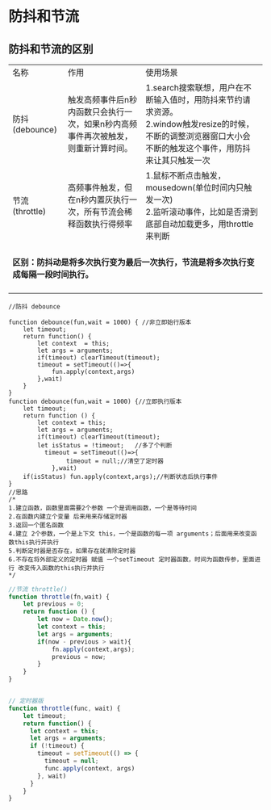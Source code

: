# 防抖和节流

## 防抖和节流的区别

<table> 
<tr>
<td>名称</td>
<td>作用</td>
<td>使用场景</td>
</tr>
<tr>
<td>防抖(debounce)</td>
<td>触发高频事件后n秒内函数只会执行一次，如果n秒内高频事件再次被触发，则重新计算时间。</td>
<td>
1.search搜索联想，用户在不断输入值时，用防抖来节约请求资源。</br>
2.window触发resize的时候，不断的调整浏览器窗口大小会不断的触发这个事件，用防抖来让其只触发一次
</td>
</tr>
<tr>
<td>节流(throttle)</td>
<td>高频事件触发，但在n秒内置灰执行一次，所有节流会稀释函数执行得频率</td>
<td>
1.鼠标不断点击触发，mousedown(单位时间内只触发一次)</br>
2.监听滚动事件，比如是否滑到底部自动加载更多，用throttle来判断
</td>
</tr>
<tr>
<td colspan="3">
<h4>
区别：防抖动是将多次执行变为最后一次执行，节流是将多次执行变成每隔一段时间执行。
</h4>
</td>
</tr>
</table>

```JS
//防抖 debounce

function debounce(fun,wait = 1000) { //非立即始行版本
    let timeout;
    return function() {
        let context  = this;
        let args = arguments;
        if(timeout) clearTimeout(timeout);
        timeout = setTimeout(()=>{
            fun.apply(context,args)
        },wait)
    }
}
function debounce(fun,wait = 1000) {//立即执行版本
    let timeout;
    return function () {
        let context = this;
        let args = arguments;
        if(timeout) clearTimeout(timeout);
        let isStatus = !timeout;   //多了个判断
          timeout = setTimeout(()=>{
                timeout = null;//清空了定时器
            },wait)
    if(isStatus) fun.apply(context,args);//判断状态后执行事件
}
//思路
/*
1.建立函数，函数里面需要2个参数 一个是调用函数，一个是等待时间
2.在函数内建立个变量 后来用来存储定时器
3.返回一个匿名函数
4.建立 2个参数，一个是上下文 this，一个是函数的每一项 arguments；后面用来改变函数this执行并执行
5.判断定时器是否存在，如果存在就清除定时器 
6.不存在将外部定义的定时器 赋值 一个setTimeout 定时器函数，时间为函数传参，里面进行 改变传入函数的this执行并执行
*/
```

```js
//节流 throttle()
function throttle(fn,wait) {
    let previous = 0;
    return function () {
        let now = Date.now();
        let context = this;
        let args = arguments;
        if(now - previous > wait){
            fn.apply(context,args);
            previous = now;
        }
    }
}


// 定时器版
function throttle(func, wait) {
    let timeout;
    return function() {
      let context = this;
      let args = arguments;
      if (!timeout) {
        timeout = setTimeout(() => {
          timeout = null;
          func.apply(context, args)
        }, wait)
      }
    }
}
```

